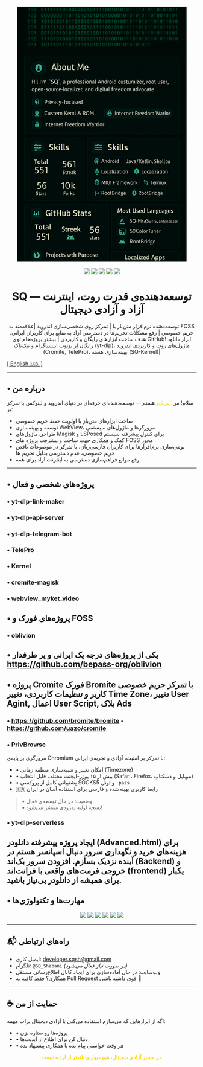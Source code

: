 <p align="center">
  <img src="images/banner.png" alt="SQ Banner" width="450"/>
</p>

<p align="center">
  <img src="https://img.shields.io/badge/Shell%2FBash-۴۰٪-brightgreen?style=flat-square"/>
  <img src="https://img.shields.io/badge/Kotlin%2FJava-۲۵٪-blue?style=flat-square"/>
  <img src="https://img.shields.io/badge/C%2FC%2B%2B%20(Kernel)-۱۵٪-red?style=flat-square"/>
  <img src="https://img.shields.io/badge/HTML%2FCSS%2FJS-۱۰٪-yellow?style=flat-square"/>
  <img src="https://img.shields.io/badge/Other-۵٪-gray?style=flat-square"/>
</p>

<h1 align="center"> SQ — توسعه‌دهنده‌ی قدرت روت، اینترنت آزاد و آزادی دیجیتال</h1>
<p align="center">
توسعه‌دهنده نرم‌افزار متن‌باز با | تمرکز روی شخصی‌سازی اندروید |علاقه‌مند به FOSS حریم خصوصی | رفع مشکلات تحریم‌ها در دسترسی آزاد به منابع برای کاربران ایرانی.
هدف ساخت ابزارهای رایگان و کاربردی | بیشتر پروژه‌هام توی GitHub! ابزار دانلود رایگان از یوتوب اینستاگرام و تیک‌تاک (yt-dlp)، ماژول‌های روت و کاربردی اندروید (Cromite, TelePro)، بهینه‌سازی هسته (SQ-Kernel)| 
       
<a href="https://github.com/SQSh1/SQSh1/blob/main/README.md">[ English 🇺🇸 ]</a>
</p>

---

## • درباره من

سلام! من <span style="color: #FFD700">اس‌کیو</span> هستم — توسعه‌دهنده‌ای حرفه‌ای در دنیای اندروید و لینوکس با تمرکز بر:

- ساخت ابزارهای متن‌باز با اولویت حفظ حریم خصوصی
- توسعه و بهینه‌سازی WebView، مرورگرها و ماژول‌های سیستمی
- طراحی ماژول‌های Magisk و LSPosed برای کنترل پیشرفته سیستم
- کمک و همکاری جهت ساخت و پیشرفت پروژه های FOSS محور 
- بومی‌سازی نرم‌افزارها برای کاربران فارسی‌زبان، با تمرکز در موضوعات ناقض حریم خصوصی، عدم دسترسی بدلیل تحریم ها 
- رفع موانع فراهم‌سازی دسترسی به اینترنت آزاد برای همه

---

## • پروژه‌های شخصی و فعال
### • yt-dlp-link-maker
### • yt-dlp-api-server
### • yt-dlp-telegram-bot
### • TelePro
### • Kernel
### • cromite-magisk
### • webview_myket_video
## • پروژه‌های فورک و FOSS
### • oblivion
## • یکی از پروژه‌های درجه یک ایرانی و پر طرفدار https://github.com/bepass-org/oblivion

## • پروژه Cromite فورک Bromite با تمرکز حریم خصوصی کاربر و تنظیمات کاربردی، تغییر Time Zone، تغییر User Agint, اعمال User Script, بلاک Ads
### • https://github.com/bromite/bromite - https://github.com/uazo/cromite

### • PrivBrowse
مرورگری بر پایه‌ی Chromium با تمرکز بر امنیت، آزادی و تجربه‌ی ایرانی:

- • امکان تغییر و شبیه‌سازی منطقه زمانی (Timezone)
- • بیش از ۱۵ یوزر-ایجنت مختلف قابل انتخاب (Safari، Firefox، موبایل و دسکتاپ)
- • پشتیبانی کامل از پروکسی SOCKS5 و تونل `.pass`
- 🇮🇷 رابط کاربری بهینه‌شده و فارسی برای استفاده آسان در ایران  
> • وضعیت: در حال توسعه‌ی فعال  
> • نسخه اولیه به‌زودی منتشر می‌شود!
### • yt-dlp-serverless
ایجاد پروژه پیشرفته دانلودر (Advanced.html) برای هزینه‌های خرید و نگهداری سرور دنبال اسپانسر هستم در آینده نزدیک بسازم. افزودن سرور بک‌اند (Backend) و خروجی فرمت‌های واقعی با فرانت‌اند (frontend) یکبار برای همیشه از دانلودر بی‌نیاز باشید. 
---

## • مهارت‌ها و تکنولوژی‌ها

<p align="center" dir="rtl">
  <img src="https://img.shields.io/badge/Android-3DDC84?style=for-the-badge&logo=android&logoColor=white"/>
  <img src="https://img.shields.io/badge/Magisk-00AF9C?style=for-the-badge&logo=android&logoColor=white"/>
  <img src="https://img.shields.io/badge/LSPosed-1E90FF?style=for-the-badge"/>
  <img src="https://img.shields.io/badge/Chromium-4285F4?style=for-the-badge&logo=Google-Chrome&logoColor=white"/>
  <img src="https://img.shields.io/badge/Linux-FCC624?style=for-the-badge&logo=linux&logoColor=black"/>
  <img src="https://img.shields.io/badge/GitHub-181717?style=for-the-badge&logo=github&logoColor=white"/>
</p>

---

## 📬 راه‌های ارتباطی

- ایمیل کاری: [developer.sqsh@gmail.com](mailto:developer.sqsh@gmail.com)
- تلگرام: `@SQ_Shabani` *(در صورت نیاز فعال می‌شود)*
- وب‌سایت: در حال آماده‌سازی برای ایجاد کانال اطلاع‌رسانی مستقل
- همکاری؟ فقط کافیه یه Pull Request قوی داشته باشی 💪

---

## ☕ حمایت از من

اگه از ابزارهایی که می‌سازم استفاده می‌کنی یا آزادی دیجیتال برات مهمه:

- • پروژه‌ها رو ستاره بزن
- • دنبال کن برای اطلاع از آپدیت‌ها
- • هر وقت خواستی پیام بده یا همکاری پیشنهاد بده

<p align="center"><b><span style="color: #FFD700">در مسیر آزادی دیجیتال، هیچ دیواری بلندتر از اراده نیست.</span></b></p>
